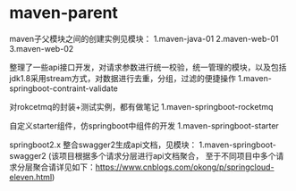 # maven-parent
maven子父模块之间的创建实例见模块：
1.maven-java-01
2.maven-web-01
3.maven-web-02

整理了一些api接口开发，对请求参数进行统一校验，统一管理的模块，以及包括jdk1.8采用stream方式，对数据进行去重，分组，过滤的便捷操作
1.maven-springboot-contraint-validate

对rokcetmq的封装+测试实例，都有做笔记
1.maven-springboot-rocketmq

自定义starter组件，仿springboot中组件的开发
1.maven-springboot-starter

springboot2.x 整合swagger2生成api文档，见模块：
1.maven-springboot-swagger2 (该项目根据多个请求分层进行api文档聚合，
至于不同项目中多个请求分层聚合请详见如下：https://www.cnblogs.com/okong/p/springcloud-eleven.html)
